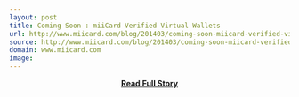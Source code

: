 ```yaml
---
layout: post
title: Coming Soon : miiCard Verified Virtual Wallets
url: http://www.miicard.com/blog/201403/coming-soon-miicard-verified-virtual-wallets
source: http://www.miicard.com/blog/201403/coming-soon-miicard-verified-virtual-wallets
domain: www.miicard.com
image: 
---
```


<p></p>
<center><p><a href="http://www.miicard.com/blog/201403/coming-soon-miicard-verified-virtual-wallets" style='padding:25px; font-sze:18px; font-weight: bold;'>Read Full Story</a></p></center>
